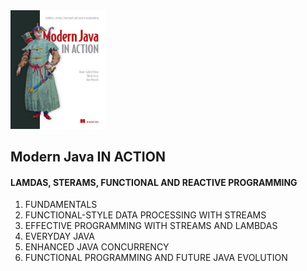 <img src="img.png"  width="30%"/>

## Modern Java IN ACTION

#### LAMDAS, STERAMS, FUNCTIONAL AND REACTIVE PROGRAMMING

1. FUNDAMENTALS
2. FUNCTIONAL-STYLE DATA PROCESSING WITH STREAMS
3. EFFECTIVE PROGRAMMING WITH STREAMS AND LAMBDAS
4. EVERYDAY JAVA
5. ENHANCED JAVA CONCURRENCY
6. FUNCTIONAL PROGRAMMING AND FUTURE JAVA EVOLUTION
